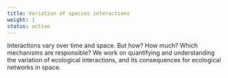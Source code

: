 ```yaml
---
title: Variation of species interactions
weight: 1
status: active
---
```


Interactions vary over time and space. But how? How much? Which mechanisms are responsible? We work on quantifying and understanding the variation of ecological interactions, and its consequences for ecological networks in space.

<!--more-->